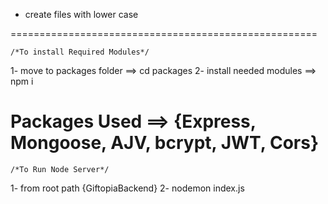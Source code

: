 * create files with lower case

=====================================================

    /*To install Required Modules*/
1- move to packages folder ==> cd packages
2- install needed modules ==> npm i

Packages Used ==> {Express, Mongoose, AJV, bcrypt, JWT, Cors}
=====================================================

    /*To Run Node Server*/
1- from root path {GiftopiaBackend}
2- nodemon index.js